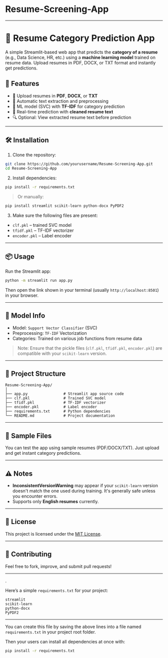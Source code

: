 # Resume-Screening-App


---


# 📝 Resume Category Prediction App

A simple Streamlit-based web app that predicts the **category of a resume** (e.g., Data Science, HR, etc.) using a **machine learning model** trained on resume data. Upload resumes in PDF, DOCX, or TXT format and instantly get predictions.


## 🚀 Features

- 📂 Upload resumes in **PDF**, **DOCX**, or **TXT**
- 🧹 Automatic text extraction and preprocessing
- 🧠 ML model (SVC) with **TF-IDF** for category prediction
- 🎯 Real-time prediction with **cleaned resume text**
- 🔍 Optional: View extracted resume text before prediction

---

## 🛠️ Installation

1. Clone the repository:

```bash
git clone https://github.com/yourusername/Resume-Screening-App.git
cd Resume-Screening-App
````

2. Install dependencies:

```bash
pip install -r requirements.txt
```

> Or manually:

```bash
pip install streamlit scikit-learn python-docx PyPDF2
```

3. Make sure the following files are present:

* `clf.pkl` – trained SVC model
* `tfidf.pkl` – TF-IDF vectorizer
* `encoder.pkl` – Label encoder

---

## 📦 Usage

Run the Streamlit app:

```bash
python -m streamlit run app.py
```

Then open the link shown in your terminal (usually `http://localhost:8501`) in your browser.

---

## 🧠 Model Info

* Model: `Support Vector Classifier` (SVC)
* Preprocessing: `TF-IDF` Vectorization
* Categories: Trained on various job functions from resume data

> Note: Ensure that the pickle files (`clf.pkl`, `tfidf.pkl`, `encoder.pkl`) are compatible with your `scikit-learn` version.

---

## 📁 Project Structure

```
Resume-Screening-App/
│
├── app.py                # Streamlit app source code
├── clf.pkl               # Trained SVC model
├── tfidf.pkl             # TF-IDF vectorizer
├── encoder.pkl           # Label encoder
├── requirements.txt      # Python dependencies
└── README.md             # Project documentation
```

---

## 🧪 Sample Files

You can test the app using sample resumes (PDF/DOCX/TXT). Just upload and get instant category predictions.

---

## ⚠️ Notes

* **InconsistentVersionWarning** may appear if your `scikit-learn` version doesn't match the one used during training. It's generally safe unless you encounter errors.
* Supports only **English resumes** currently.

---

## 📄 License

This project is licensed under the [MIT License](LICENSE).

---

## 🤝 Contributing

Feel free to fork, improve, and submit pull requests!

---

.

Here’s a simple `requirements.txt` for your project:

```
streamlit
scikit-learn
python-docx
PyPDF2
```

---

You can create this file by saving the above lines into a file named `requirements.txt` in your project root folder.

Then your users can install all dependencies at once with:

```bash
pip install -r requirements.txt
```


